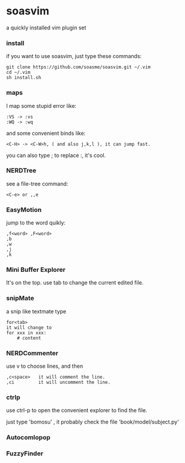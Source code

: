 soasvim
=======

a quickly installed vim plugin set

### install
if you want to use soasvim, just type these commands:

    git clone https://github.com/soasme/soasvim.git ~/.vim
    cd ~/.vim
    sh install.sh


### maps
I map some stupid error like:

    :VS -> :vs
    :WQ -> :wq

and some convenient binds like:

    <C-H> -> <C-W>h, ( and also j,k,l ), it can jump fast.

you can also type ; to replace :, it's cool.

### NERDTree
see a file-tree command:

    <C-e> or ,,e

### EasyMotion
jump to the word quikly:

    ,f<word> ,F<word>
    ,b 
    ,w
    ,j
    ,k

### Mini Buffer Explorer
It's on the top. use tab to change the current edited file.

### snipMate
a snip like textmate
type

    for<tab> 
    it will change to 
    for xxx in xxx:
        # content

### NERDCommenter
use v to choose lines, and then

    ,c<space>   it will comment the line.
    ,ci         it will uncomment the line.

### ctrlp
use ctrl-p to open the convenient explorer to find the file.

just type 'bomosu' , it probably check the file 'book/model/subject.py'

### Autocomlopop

### FuzzyFinder


